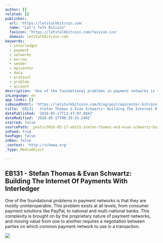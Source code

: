 ```yaml
---
author: []
related: []
publisher:
  url: 'https://letstalkbitcoin.com'
  name: "Let's Talk Bitcoin"
  favicon: 'https://letstalkbitcoin.com/favicon.ico'
  domain: letstalkbitcoin.com
keywords:
  - interledger
  - payment
  - networks
  - escrow
  - sender
  - epicenter
  - data
  - protocol
  - problem
  - account
description: 'One of the foundational problems in payment networks is that they are mostly uninteroperable. This problem exists at all levels, from consumer payment solutions like PayPal, to national and multi-national banks. This complexity is brought on by the proprietary nature of payment networks, and moving value from one to another requires a negotiation between parties on which common payment network to use in a transaction.'
inLanguage: en
app_links: []
isBasedOnUrl: 'https://letstalkbitcoin.com/blog/post/epicenter-bitcoin-131-stefan-thomas-and-evan-schwartz-building-the-internet-of-payments-with-interledger'
title: 'EB131 - Stefan Thomas & Evan Schwartz: Building The Internet Of Payments With Interledger'
datePublished: '2016-05-17T13:47:07.884Z'
dateModified: '2016-05-17T00:35:15.240Z'
starred: false
sourcePath: _posts/2016-05-17-eb131-stefan-thomas-and-evan-schwartz-building-the-internet.md
inFeed: true
hasPage: false
inNav: false
_context: 'http://schema.org'
_type: MediaObject

---
```

<article style=""><h1>EB131 - Stefan Thomas &amp; Evan Schwartz: Building The Internet Of Payments With Interledger</h1><p>One of the foundational problems in payment networks is that they are mostly uninteroperable. This problem exists at all levels, from consumer payment solutions like PayPal, to national and multi-national banks. This complexity is brought on by the proprietary nature of payment networks, and moving value from one to another requires a negotiation between parties on which common payment network to use in a transaction.</p><img src="https://letstalkbitcoin.com/files/blogs/1795-63afc55d52b1b5e0c1d7f7d6cd3a5de23b44f8d535dc17fc79762b13589575b3.jpg" /></article>